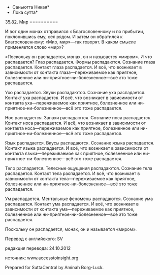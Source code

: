 * Саньютта Никая*
* Лока сутта*

35\.82\. Мир
\=\=\=\=\=\=\=\=\=\=

И вот один монах отправился к Благословенному и по прибытии, поклонившись ему, сел рядом\. И затем он обратился к Благословенному: «Мир, мир»—так говорят\. В каком смысле применяется слово «мир»?

«Поскольку он распадается, монах, он и называется «миром»\. И что распадается? Глаз распадается\. Формы распадаются\. Сознание глаза распадается\. Контакт глаза распадается\. И всё, что возникает в зависимости от контакта глаза—переживаемое как приятное, болезненное или ни\-приятное\-ни\-болезненное—всё это тоже распадается\.

Ухо распадается\. Звуки распадаются\. Сознание уха распадается\. Контакт уха распадается\. И всё, что возникает в зависимости от контакта уха—переживаемое как приятное, болезненное или ни\-приятное\-ни\-болезненное—всё это тоже распадается\.

Нос распадается\. Запахи распадаются\. Сознание носа распадается\. Контакт носа распадается\. И всё, что возникает в зависимости от контакта носа—переживаемое как приятное, болезненное или ни\-приятное\-ни\-болезненное—всё это тоже распадается\.

Язык распадается\. Вкусы распадаются\. Сознание языка распадается\. Контакт языка распадается\. И всё, что возникает в зависимости от контакта языка—переживаемое как приятное, болезненное или ни\-приятное\-ни\-болезненное—всё это тоже распадается\.

Тело распадается\. Телесные ощущения распадаются\. Сознание тела распадается\. Контакт тела распадается\. И всё, что возникает в зависимости от контакта тела—переживаемое как приятное, болезненное или ни\-приятное\-ни\-болезненное—всё это тоже распадается\.

Ум распадается\. Ментальные феномены распадаются\. Сознание ума распадается\. Контакт ума распадается\. И всё, что возникает в зависимости от контакта ума—переживаемое как приятное, болезненное или ни\-приятное\-ни\-болезненное—всё это тоже распадается\.

Поскольку он распадается, монах, он и называется «миром»\.

Перевод с английского: SV

редакция перевода: 24\.10\.2012

источник: www\.accesstoinsight\.org

Prepared for SuttaCentral by Aminah Borg\-Luck\.